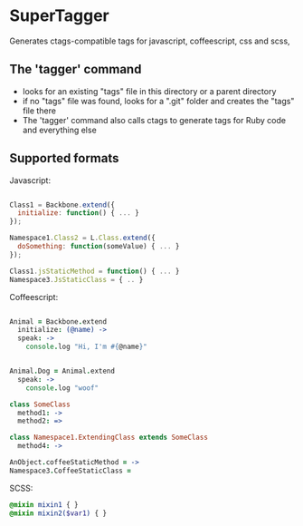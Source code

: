 SuperTagger
===========

Generates ctags-compatible tags for javascript, coffeescript, css and scss,

The 'tagger' command
--------------------

* looks for an existing "tags" file in this directory or a parent directory
* if no "tags" file was found, looks for a ".git" folder and creates the "tags" file there
* The 'tagger' command also calls ctags to generate tags for Ruby code and everything else

Supported formats
-----------------

Javascript:

```javascript

Class1 = Backbone.extend({
  initialize: function() { ... }
});

Namespace1.Class2 = L.Class.extend({
  doSomething: function(someValue) { ... }
});

Class1.jsStaticMethod = function() { ... }
Namespace3.JsStaticClass = { .. }

```

Coffeescript:

```coffeescript

Animal = Backbone.extend
  initialize: (@name) ->
  speak: ->
    console.log "Hi, I'm #{@name}"


Animal.Dog = Animal.extend
  speak: ->
    console.log "woof"

class SomeClass
  method1: ->
  method2: =>

class Namespace1.ExtendingClass extends SomeClass
  method4: ->

AnObject.coffeeStaticMethod = ->
Namespace3.CoffeeStaticClass =

```

SCSS:
```scss
@mixin mixin1 { }
@mixin mixin2($var1) { }

```
